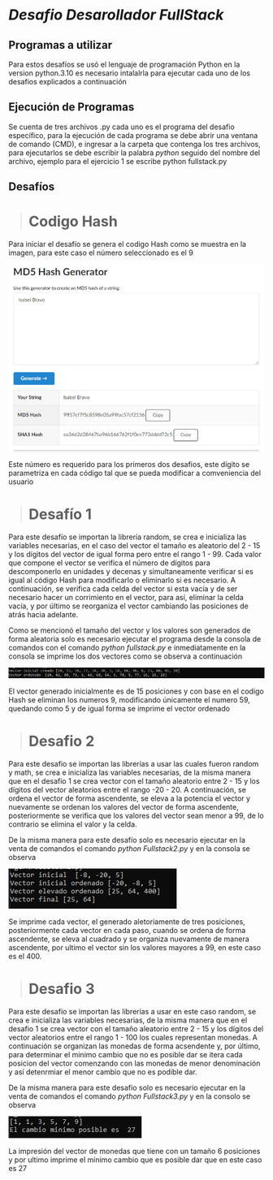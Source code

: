  # *Desafio Desarollador FullStack* 
 
 ## Programas a utilizar
 
 Para estos desafíos se usó el lenguaje de programación Python en la version python.3.10 
 es necesario intalalrla para ejecutar cada uno de los desafios explicados a continuación
 
 ## Ejecución de Programas
 
 Se cuenta de tres archivos .py cada uno es el programa del desafio específico, para la ejecución de cada programa se debe abrir una
 ventana de comando (CMD), e ingresar a la carpeta que contenga los tres archivos, para ejecutarlos se debe escribir la palabra
 *python* seguido del nombre del archivo, ejemplo para el ejercicio 1 se escribe python fullstack.py 
  
 ## Desafíos
 > # Codigo Hash 
 Para iniciar el desafío se genera el codigo Hash como se muestra en la imagen, para este caso el número seleccionado es el 9
 
 ![This is an image](https://github.com/Isabel10-Bravo/FullStack-developer-challenger/blob/bb4b65549f123f64da66f417efa0b81716f8536c/hasg%20generator.png)
 
 Este número es requerido para los primeros dos desafios, este dígito se parametriza en cada código tal que se pueda modificar a comveniencia del usuario
 
 
> # Desafío 1
Para este desafío se importan la librería random, se crea e inicializa las variables necesarias, en el caso del vector el tamaño es
aleatorio del 2 - 15 y los dígitos del vector de igual forma pero entre el rango 1 - 99. Cada valor que compone el vector se verifica el número de dígitos 
para descomponerlo en unidades y decenas y simultaneamente verificar si es igual al código Hash para modificarlo o eliminarlo si es necesario. 
A continuación, se verifica cada celda del vector si esta vacía y de ser necesario hacer un corrimiento en el vector, para así, eliminar la celda vacía, y por último se reorganiza el vector cambiando las posiciones de atrás hacia adelante.

Como se mencionó el tamaño del vector y los valores son generados de forma aleatoria solo es necesario ejecutar el programa desde la consola de comandos 
con el comando *python fullstack.py* e inmediatamente en la consola se imprime los dos vectores como se observa a continuación 

![This is an image](https://github.com/Isabel10-Bravo/FullStack-developer-challenger/blob/3ea043faa0b474df4807334427d83bd402eb8a82/Desafio1.PNG)

El vector generado inicialmente es de 15 posiciones y con base en el codigo Hash se eliminan los numeros 9, modificando únicamente el numero 59, quedando 
como 5 y de igual forma se imprime el vector ordenado

> # Desafio 2

Para este desafio se importan las librerías a usar las cuales fueron random y math, se crea e inicializa las variables necesarias, de la misma manera que en el 
desafio 1 se crea vector con el tamaño aleatorio entre 2 - 15 y los dígitos del vector aleatorios entre el rango -20 - 20. A continuación, 
se ordena el vector de forma ascendente, se eleva a la potencia el vector y nuevamente se ordenan los valores del vector de forma ascendente, posteriormente 
se verifica que los valores del vector sean menor a 99, de lo contrario se elimina el valor y la celda.

De la misma manera para este desafío solo es necesario ejecutar en la venta de comandos el comando *python Fullstack2.py* y en la consola se observa 

![This is an image](https://github.com/Isabel10-Bravo/FullStack-developer-challenger/blob/6d42205fec324f12836d680e207ef14232b66a2f/Desafio2.PNG)

Se imprime cada vector, el generado aletoriamente de tres posiciones, posteriormente cada vector en cada paso, cuando se ordena de forma ascendente,
se eleva al cuadrado y se organiza nuevamente de manera ascendente, por ultimo el vector sin los valores mayores a 99, en este caso es el 400.

> # Desafio 3

Para este desafío se importan las librerías a usar en este caso random, se crea e inicializa las variables necesarias, de la misma manera que en el 
desafio 1 se crea vector con el tamaño aleatorio entre 2 - 15 y los dígitos del vector aleatorios entre el rango 1 - 100 los cuales representan monedas.
A continuación se organizan las monedas de forma acsendente y, por último, para determinar el minimo cambio que no es posible dar se itera cada posicion 
del vector comenzando con las monedas de menor denominación y así detenrmiar el menor cambio que no es podible dar.

De la misma manera para este desafio solo es necesario ejecutar en la venta de comandos el comando *python Fullstack3.py* y en la consolo se observa 

![This is an image](https://github.com/Isabel10-Bravo/FullStack-developer-challenger/blob/a7f04b4373b61d13fa33e56d547f51a036dacac7/Desafio3.PNG)

La impresión del vector de monedas  que tiene con un tamaño 6 posiciones y por ultimo imprime el mínimo cambio que es posible dar que en este caso es 27
